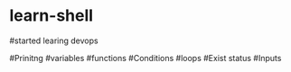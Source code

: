 # learn-shell

#started learing devops 

#Prinitng 
#variables
#functions
#Conditions
#loops
#Exist status
#Inputs
